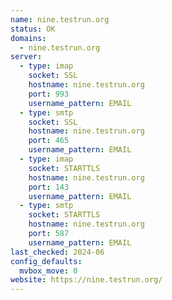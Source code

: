 ```yaml
---
name: nine.testrun.org
status: OK
domains: 
  - nine.testrun.org
server:
  - type: imap
    socket: SSL
    hostname: nine.testrun.org
    port: 993
    username_pattern: EMAIL
  - type: smtp
    socket: SSL
    hostname: nine.testrun.org
    port: 465
    username_pattern: EMAIL
  - type: imap
    socket: STARTTLS
    hostname: nine.testrun.org
    port: 143
    username_pattern: EMAIL
  - type: smtp
    socket: STARTTLS
    hostname: nine.testrun.org
    port: 587
    username_pattern: EMAIL
last_checked: 2024-06
config_defaults:
  mvbox_move: 0
website: https://nine.testrun.org/
---
```


